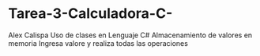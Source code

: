 # Tarea-3-Calculadora-C-
Alex Calispa Uso de clases 
en Lenguaje C#
Almacenamiento de valores en memoria
Ingresa valore y realiza todas las operaciones

